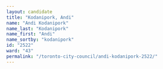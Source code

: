 ```yaml
---
layout: candidate
title: "Kodanipork, Andi"
name: "Andi Kodanipork"
name_last: "Kodanipork"
name_first: "Andi"
name_sortby: "kodanipork"
id: "2522"
ward: "43"
permalink: "/toronto-city-council/andi-kodanipork-2522/"
---
```

